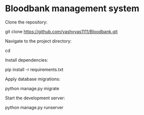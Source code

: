 # Bloodbank management system

Clone the repository:

git clone https://github.com/yashvyas1111/Bloodbank.git


Navigate to the project directory:

cd <repository-name>

Install dependencies:

pip install -r requirements.txt

Apply database migrations:

python manage.py migrate

Start the development server:

python manage.py runserver

